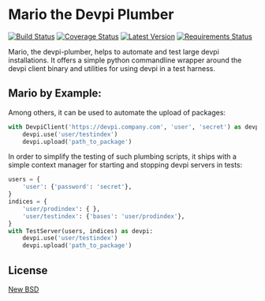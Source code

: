 Mario the Devpi Plumber
=======================

[![Build Status](https://travis-ci.org/blue-yonder/devpi-plumber.svg?branch=master)](https://travis-ci.org/blue-yonder/devpi-plumber)
[![Coverage Status](https://coveralls.io/repos/blue-yonder/devpi-plumber/badge.png?branch=master)](https://coveralls.io/r/blue-yonder/devpi-plumber?branch=master)
[![Latest Version](https://pypip.in/version/devpi-plumber/badge.svg)](https://pypi.python.org/pypi/devpi-plumber/)
[![Requirements Status](https://requires.io/github/blue-yonder/devpi-plumber/requirements.png?branch=master)](https://requires.io/github/blue-yonder/devpi-plumber/requirements/?branch=master)


Mario, the devpi-plumber, helps to automate and test large devpi installations. It offers a simple python commandline wrapper
around the devpi client binary and utilities for using devpi in a test harness.


Mario by Example:
-----------------
Among others, it can be used to automate the upload of packages:
```python
with DevpiClient('https://devpi.company.com', 'user', 'secret') as devpi:
    devpi.use('user/testindex')
    devpi.upload('path_to_package')
```

In order to simplify the testing of such plumbing scripts, it ships with a simple context manager for starting and stopping devpi servers in tests:
```python
users = { 
    'user': {'password': 'secret'},
}
indices = {
    'user/prodindex': { },
    'user/testindex': {'bases': 'user/prodindex'},
}
with TestServer(users, indices) as devpi:
    devpi.use('user/testindex')
    devpi.upload('path_to_package')
```           

License
-------

[New BSD](COPYING)

